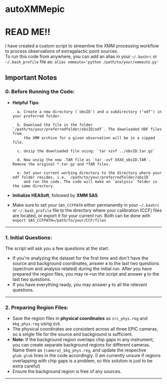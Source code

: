 # autoXMMepic

# **READ ME!!** 

I have created a custom script to streamline the XMM processing workflow to process observations of extragalactic point sources. \
To run this code from anywhere, you can add an alias in your `~/.bashrc` or `~/.bash_profile` file as: `alias xmmauto='python /path/to/your/xmmauto.py'`

## **Important Notes**

### **0. Before Running the Code:**
- **Helpful Tips**:

        a. Create a new directory (`obsID`) and a subdirectory ('odf') in your preferred folder.
  
        b. Download the file in the folder `/path/to/your/preferredfolder/obsID/odf`. The downloaded ODF files from
           the XMM archive for a given observation will be in a zipped file.
  
        c. Unzip the downloaded file using: `tar xzvf ../obsID.tar.gz`
  
        d. Now unzip the new .TAR file as `tar -xvf XXXX_obsID.TAR`. Remove the original *.tar.gz and *TAR files.
  
        e. Set your current working directory to the directory where your odf folder resides, i.e. `/path/to/your/preferredfolder/obsID`
           and run the code. The code will make an `analysis` folder in the same directory.
         
- **Initialize HEASoft**, followed by **XMM SAS**.

- Make sure to set your `SAS_CCFPATH` either permanently in your `~/.bashrc` or `~/.bash_profile` file to the directory where your calibration (CCF) files are located, 
           or export it for your current run. Both can be done with `export SAS_CCFPATH=/path/to/your/CCF/files`
 ---

### **1. Initial Questions:**
The script will ask you a few questions at the start.
- If you're analyzing the dataset for the first time and don't have the source and background coordinates, answer **`n`** to the last two questions (spectrum and analysis related) during the initial run. After you have prepared the region files, you may re-run the script and answer **`y`** to the last two questions.
- If you have everything ready, you may answer **`y`** to all the relevant questions.

---

### **2. Preparing Region Files:**
- Save the region files in **physical coordinates** as `src_phys.reg` and `bkg_phys.reg` using `ds9`.
- The physical coordinates are consistent across all three EPIC cameras, so a single file for the source and background is sufficient.
- **Note:** If the background region overlaps chip gaps in any instrument, you can create separate background regions for different cameras. Name them as `{camera}_bkg_phys.reg`, and update the respective `glob.glob` lines in the code accordingly. (I am currently unsure if regions overlapping with chip gaps is a problem, so this solution is just to be extra careful)
- Ensure the background region is free of any sources.

---
